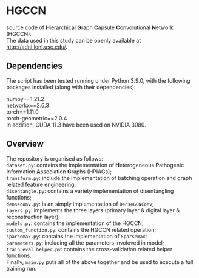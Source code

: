 # HGCCN
source code of **H**ierarchical **G**raph **C**apsule **C**onvolutional **N**etwork (HGCCN). <br>
The data used in this study can be openly available at http://adni.loni.usc.edu/.

## Dependencies
The script has been tested running under Python 3.9.0, with the following packages installed (along with their dependencies): <br>

numpy==1.21.2 <br>
networkx==2.6.3 <br>
torch==1.11.0 <br>
torch-geometric==2.0.4 <br>
In addition, CUDA 11.3 have been used on NVIDIA 3080. <br>

## Overview
The repository is organised as follows: <br>
`dataset.py`: contains the implementation of **H**eterogeneous **P**athogenic **I**nformation **A**ssociation **G**raphs (HPIAGs); <br>
`transform.py`: include the implementation of batching operation and graph related feature engineering; <br>
`disentangle.py`: contains a variety implementation of disentangling functions; <br>
`denseconv.py`: is an simply implementation of `DenseGCNConv`; <br>
`layers.py`: implements the three layers (primary layer & digital layer & reconstruction layer); <br>
`models.py`: contains the implementation of the HGCCN; <br>
`custom_function.py`: contains the HGCCN related operation; <br>
`sparsemax.py`: contains the implementation of `Sparsemax`; <br>
`parameters.py`: including all the parameters involoved in model; <br>
`train_eval_helper.py`: contains the cross-validation related helper functions. <br>
Finally, `main.py` puts all of the above together and be used to execute a full training run.
